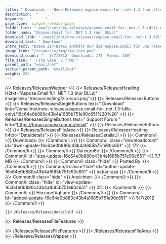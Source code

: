 ```yaml
---
title: " Downloads ---Neue-Releases-aspose.email-for-.net-1.3-(nur-dlls) . "
description:  "    . " 
keywords:  "    . " 
page_type:  single_release_page
folder_link: " email/net/new-releases/aspose.email-for-.net-1.3-(dlls-only)/"
folder_name: "Aspose.Email für .NET 1.3 (nur DLLs)"
download_link: " /email/net/new-releases/aspose.email-for-.net-1.3-(dlls-only)/16c64e0b880c43b4a1685b751e90c651"
download_text: " Download"
Intro_text: "Diese ZIP-Datei enthält nur die Aspose.Email für .NET-Assemblys. Die Versammlungen..."
image_link: "/resources/img/zip-icon.png"
download_count: "   5/7/2012  Downloads: 172  Views: 250"
file_size: "  File Size: 7.7 MB "
parent_path: "email/net"
section_parent_path: "email/net"
weight: 282
---
```


{{< Releases/ReleasesWapper >}}
  {{< Releases/ReleasesHeading H2txt="Aspose.Email für .NET 1.3 (nur DLLs)" imagelink="/resources/img/zip-icon.png">}}
  {{< Releases/ReleasesButtons >}}
    {{< Releases/ReleasesSingleButtons text=" Download" link="/email/net/new-releases/aspose.email-for-.net-1.3-(dlls-only)/16c64e0b880c43b4a1685b751e90c651%20%20" >}}
    {{< Releases/ReleasesSingleButtons text=" Support Forum " link="https://forum.aspose.com/c/email" >}}
  {{< Releases/ReleasesButtons >}}
  {{< Releases/ReleasesFileArea >}}
    {{< Releases/ReleasesHeading h4txt="Dateidetails">}}
    {{< Releases/ReleasesDetailsUl >}}
            {{< Common/li >}} Downloads: {{< /Common/li >}}
      {{< Common/li class="downloadcount" id="dwn-update-16c64e0b880c43b4a1685b751e90c651" >}} 172 {{< /Common/li >}}
      {{< Common/li >}} Dateigröße: {{< /Common/li >}}
      {{< Common/li id="size-update-16c64e0b880c43b4a1685b751e90c651" >}} 7.7 MB {{< /Common/li >}} 
      {{< Common/li  class="hide" >}} Posted By: {{< /Common/li >}} 
      {{< Common/li class="hide" id="author-update-16c64e0b880c43b4a1685b751e90c651" >}} babar.raza {{< /Common/li >}}
      {{< Common/li class="hide" >}} Ansichten: {{< /Common/li >}}
      {{< Common/li class="hide" id="view-update-16c64e0b880c43b4a1685b751e90c651" >}} 251 {{< /Common/li >}}
      {{< Common/li >}} Hinzugefügt am: {{< /Common/li >}}
      {{< Common/li id="added-update-16c64e0b880c43b4a1685b751e90c651" >}} 5/7/2012 {{< /Common/li >}} 

    {{< /Releases/ReleasesDetailsUl >}}

  {{< Releases/ReleasesFileFeatures >}}
      
  {{< /Releases/ReleasesFileFeatures >}}
 {{< /Releases/ReleasesFileArea >}}
{{< /Releases/ReleasesWapper >}}



